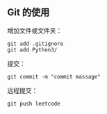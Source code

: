 ## Git 的使用

增加文件或文件夹：

```
git add .gitignore
git add Python3/
```



提交：

```
git commit -m "commit massage"
```



远程提交：

```
git push leetcode
```

